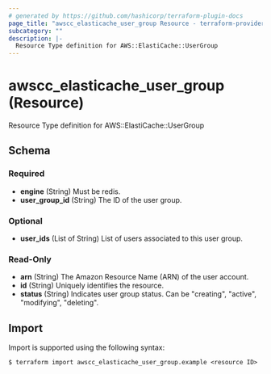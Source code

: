 ```yaml
---
# generated by https://github.com/hashicorp/terraform-plugin-docs
page_title: "awscc_elasticache_user_group Resource - terraform-provider-awscc"
subcategory: ""
description: |-
  Resource Type definition for AWS::ElastiCache::UserGroup
---
```


# awscc_elasticache_user_group (Resource)

Resource Type definition for AWS::ElastiCache::UserGroup



<!-- schema generated by tfplugindocs -->
## Schema

### Required

- **engine** (String) Must be redis.
- **user_group_id** (String) The ID of the user group.

### Optional

- **user_ids** (List of String) List of users associated to this user group.

### Read-Only

- **arn** (String) The Amazon Resource Name (ARN) of the user account.
- **id** (String) Uniquely identifies the resource.
- **status** (String) Indicates user group status. Can be "creating", "active", "modifying", "deleting".

## Import

Import is supported using the following syntax:

```shell
$ terraform import awscc_elasticache_user_group.example <resource ID>
```
